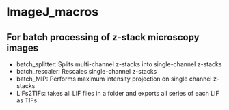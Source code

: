 # ImageJ_macros
## For batch processing of z-stack microscopy images

* batch_splitter: Splits multi-channel z-stacks into single-channel z-stacks
* batch_rescaler: Rescales single-channel z-stacks
* batch_MIP: Performs maximum intensity projection on single channel z-stacks
* LIFs2TIFs: takes all LIF files in a folder and exports all series of each LIF as TIFs
